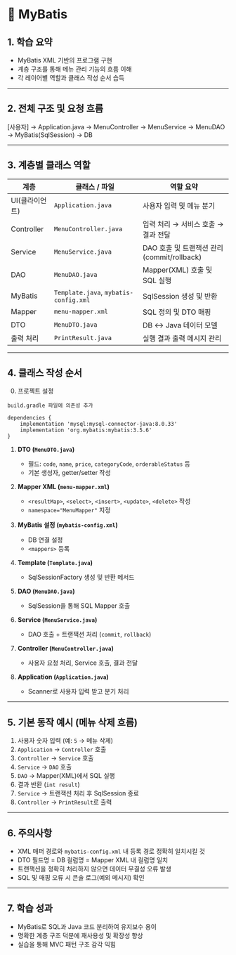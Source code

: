 # 📘 MyBatis

## 1. 학습 요약

- MyBatis XML 기반의 프로그램 구현
- 계층 구조를 통해 메뉴 관리 기능의 흐름 이해
- 각 레이어별 역할과 클래스 작성 순서 습득

---

## 2. 전체 구조 및 요청 흐름

[사용자]
→ Application.java → MenuController → MenuService → MenuDAO → MyBatis(SqlSession) → DB


---

## 3. 계층별 클래스 역할

| 계층       | 클래스 / 파일              | 역할 요약 |
|------------|----------------------------|-----------|
| UI(클라이언트)        | `Application.java`         | 사용자 입력 및 메뉴 분기 |
| Controller | `MenuController.java`      | 입력 처리 → 서비스 호출 → 결과 전달 |
| Service    | `MenuService.java`         | DAO 호출 및 트랜잭션 관리 (commit/rollback) |
| DAO        | `MenuDAO.java`             | Mapper(XML) 호출 및 SQL 실행 |
| MyBatis    | `Template.java`, `mybatis-config.xml` | SqlSession 생성 및 반환 |
| Mapper     | `menu-mapper.xml`          | SQL 정의 및 DTO 매핑 |
| DTO        | `MenuDTO.java`             | DB ↔ Java 데이터 모델 |
| 출력 처리   | `PrintResult.java`         | 실행 결과 출력 메시지 관리 |

---

## 4. 클래스 작성 순서

0. 프로젝트 설정
```
build.gradle 파일에 의존성 추가

dependencies {
    implementation 'mysql:mysql-connector-java:8.0.33'
    implementation 'org.mybatis:mybatis:3.5.6'
}
```

1. **DTO (`MenuDTO.java`)**
   - 필드: `code`, `name`, `price`, `categoryCode`, `orderableStatus` 등
   - 기본 생성자, getter/setter 작성

2. **Mapper XML (`menu-mapper.xml`)**
   - `<resultMap>`, `<select>`, `<insert>`, `<update>`, `<delete>` 작성
   - `namespace="MenuMapper"` 지정

3. **MyBatis 설정 (`mybatis-config.xml`)**
   - DB 연결 설정
   - `<mappers>` 등록

4. **Template (`Template.java`)**
   - SqlSessionFactory 생성 및 반환 메서드

5. **DAO (`MenuDAO.java`)**
   - SqlSession을 통해 SQL Mapper 호출

6. **Service (`MenuService.java`)**
   - DAO 호출 + 트랜잭션 처리 (`commit`, `rollback`)

7. **Controller (`MenuController.java`)**
   - 사용자 요청 처리, Service 호출, 결과 전달

8. **Application (`Application.java`)**
   - Scanner로 사용자 입력 받고 분기 처리

---

## 5. 기본 동작 예시 (메뉴 삭제 흐름)

1. 사용자 숫자 입력 (예: `5` → 메뉴 삭제)
2. `Application` → `Controller` 호출
3. `Controller` → `Service` 호출
4. `Service` → `DAO` 호출
5. `DAO` → Mapper(XML)에서 SQL 실행
6. 결과 반환 (`int result`)
7. `Service` → 트랜잭션 처리 후 SqlSession 종료
8. `Controller` → `PrintResult`로 출력

---

## 6. 주의사항

- XML 매퍼 경로와 `mybatis-config.xml` 내 등록 경로 정확히 일치시킬 것
- DTO 필드명 = DB 컬럼명 = Mapper XML 내 컬럼명 일치
- 트랜잭션을 정확히 처리하지 않으면 데이터 무결성 오류 발생
- SQL 및 매핑 오류 시 콘솔 로그(예외 메시지) 확인

---

## 7. 학습 성과

- MyBatis로 SQL과 Java 코드 분리하여 유지보수 용이
- 명확한 계층 구조 덕분에 재사용성 및 확장성 향상
- 실습을 통해 MVC 패턴 구조 감각 익힘
